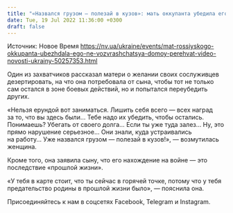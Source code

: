 ```yaml
---
title: "«Назвался грузом — полезай в кузов»: мать оккупанта убедила его не возвращаться домой — перехват"
date: Tue, 19 Jul 2022 11:36:00 +0300
draft: false
---
```

Источник: Новое Время https://nv.ua/ukraine/events/mat-rossiyskogo-okkupanta-ubezhdala-ego-ne-vozvrashchatsya-domoy-perehvat-video-novosti-ukrainy-50257353.html


Один из захватчиков рассказал матери о желании своих сослуживцев дезертировать, на что она потребовала от сына, чтобы тот не только сам остался в зоне боевых действий, но и попытался переубедить других.

«Нельзя ерундой вот заниматься. Лишить себя всего — всех наград за то, что вы здесь были… Тебе надо их убедить, чтобы остались. Понимаешь? Убегать от своего долга… Если ты уже туда залез… Ну, это прямо нарушение серьезное… Они знали, куда устраивались на работу… Уже назвался грузом — полезай в кузов!», — возмутилась женщина.

Кроме того, она заявила сыну, что его нахождение на войне — это последствие «прошлой жизни».

«У тебя в карте стоит, что ты сейчас в горячей точке, потому что у тебя предательство родины в прошлой жизни было», — пояснила она.

Присоединяйтесь к нам в соцсетях Facebook, Telegram и Instagram.

